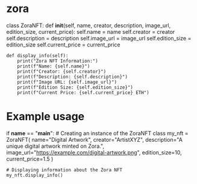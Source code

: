 # zora
class ZoraNFT:
    def __init__(self, name, creator, description, image_url, edition_size, current_price):
        self.name = name
        self.creator = creator
        self.description = description
        self.image_url = image_url
        self.edition_size = edition_size
        self.current_price = current_price

    def display_info(self):
        print("Zora NFT Information:")
        print(f"Name: {self.name}")
        print(f"Creator: {self.creator}")
        print(f"Description: {self.description}")
        print(f"Image URL: {self.image_url}")
        print(f"Edition Size: {self.edition_size}")
        print(f"Current Price: {self.current_price} ETH")

# Example usage
if __name__ == "__main__":
    # Creating an instance of the ZoraNFT class
    my_nft = ZoraNFT(
        name="Digital Artwork",
        creator="ArtistXYZ",
        description="A unique digital artwork minted on Zora.",
        image_url="https://example.com/digital-artwork.png",
        edition_size=10,
        current_price=1.5
    )

    # Displaying information about the Zora NFT
    my_nft.display_info()
